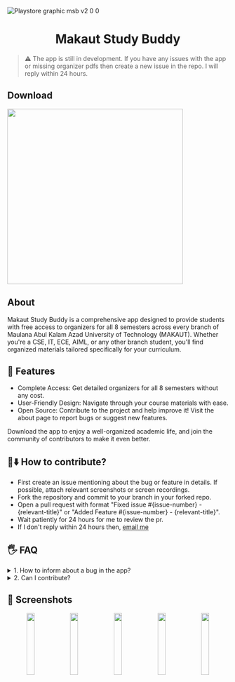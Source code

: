 ![Playstore graphic msb v2 0 0](https://github.com/user-attachments/assets/d3ce529f-097c-4505-87d2-48c3e6f3c43d)

<div align="center">

# Makaut Study Buddy

</div>

> ⚠️ The app is still in development. If you have any issues with the app or missing organizer pdfs then create a new issue in the repo. I will reply within 24 hours.

## Download

<a href="https://play.google.com/store/apps/details?id=com.subhajitrajak.makautstudybuddy">
<img src="https://github.com/user-attachments/assets/6c1fc95e-6beb-4892-8e87-ee32bfc213c3" width="400" /> 
</a>

## About
Makaut Study Buddy is a comprehensive app designed to provide students with free access to organizers for all 8 semesters across every branch of Maulana Abul Kalam Azad University of Technology (MAKAUT). Whether you're a CSE, IT, ECE, AIML, or any other branch student, you'll find organized materials tailored specifically for your curriculum.

## 🌃 Features
- Complete Access: Get detailed organizers for all 8 semesters without any cost.
- User-Friendly Design: Navigate through your course materials with ease.
- Open Source: Contribute to the project and help improve it! Visit the about page to report bugs or suggest new features.

Download the app to enjoy a well-organized academic life, and join the community of contributors to make it even better.

## 📜⬇️ How to contribute?

- First create an issue mentioning about the bug or feature in details. If possible, attach relevant screenshots or screen recordings.
- Fork the repository and commit to your branch in your forked repo.
- Open a pull request with format "Fixed issue #{issue-number} - {relevant-title}" or "Added Feature #{issue-number} - {relevant-title}".
- Wait patiently for 24 hours for me to review the pr.
- If I don't reply within 24 hours then, [email me](mailto:subhajitrajak.dev@gmail.com)

## 🖐️ FAQ

<details>
    <summary>1. How to inform about a bug in the app?</summary>
  
  - Create an issue in the repo and mention your bug. Don't forget to add relevant screenshots or screen recordings.
</details>
<details>
    <summary>2. Can I contribute?</summary>
  
  - Yes, you absoultely can. Check the section above on steps of how to contribute.
</details>

## 📱 Screenshots

<p align="center">
  <img src="https://github.com/user-attachments/assets/2dc01394-bef5-4005-91fc-130bc18259d8" width="19%%">
  <img src="https://github.com/user-attachments/assets/5b753f31-d838-4412-86c9-7ea09a41d8ff" width="19%%">
  <img src="https://github.com/user-attachments/assets/291be147-c5a9-4982-885c-69d4b33082a5" width="19%%">
  <img src="https://github.com/user-attachments/assets/289ed6ee-a356-4288-b517-29a282b44b04" width="19%%">
  <img src="https://github.com/user-attachments/assets/0e4a3308-ac1e-49ba-bf42-50434c4a27d5" width="19%%">
</p>
